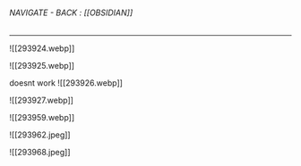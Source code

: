
###### NAVIGATE - BACK : [[OBSIDIAN]]
----

![[293924.webp]]



![[293925.webp]]



doesnt work 
![[293926.webp]]



![[293927.webp]]


![[293959.webp]]



![[293962.jpeg]]



![[293968.jpeg]]






